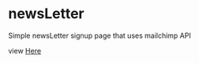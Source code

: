 # newsLetter
Simple newsLetter signup page that uses mailchimp API

view [Here](https://fathomless-journey-48245.herokuapp.com/)
